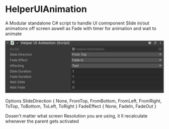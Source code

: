 # HelperUIAnimation
A Modular standalone C# script to handle UI comnponent Slide in/out animations off screen aswell as Fade with  timer for animation and wait to animate

![Preview](https://github.com/tiagoserrastudios/HelperUIAnimation/blob/main/HelperUIAnimation_InspectorPreview.png?raw=true)

Options
  SlideDirection { None, FromTop, FromBottom, FromLeft, FromRight, ToTop, ToBottom, ToLeft, ToRight }
  FadeEffect { None, FadeIn, FadeOut }

Dosen't matter what screen Resolution you are using, it ll recalculate whenever the parent gets activated


